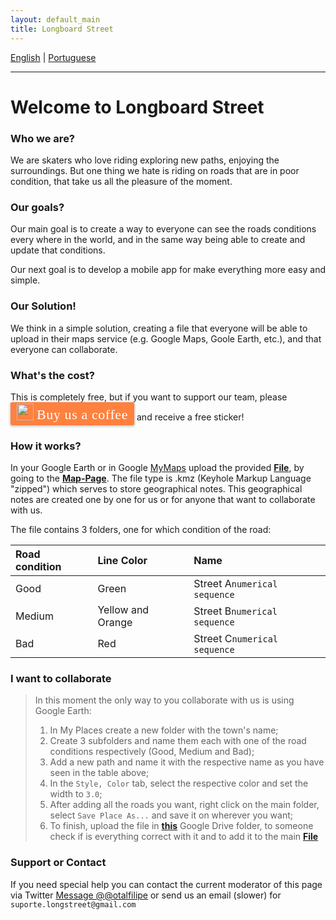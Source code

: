 ```yaml
---
layout: default_main
title: Longboard Street
---
```

[English](./index.html)  |  [Portuguese](./index_pt-Pt.html)
* * *
# Welcome to Longboard Street

### Who we are?

We are skaters who love riding exploring new paths, enjoying the surroundings. But one thing we hate is riding on roads that are in poor condition, that take us all the pleasure of the moment.

### Our goals?

Our main goal is to create a way to everyone can see the roads conditions every where in the world, and in the same way being able to create and update that conditions.

Our next goal is to develop a mobile app for make everything more easy and simple.

### Our Solution!

We think in a simple solution, creating a file that everyone will be able to upload in their maps service (e.g. Google Maps, Goole Earth, etc.), and that everyone can collaborate.

### What's the cost?

This is completely free, but if you want to support our team, please <style>.bmc-button img{width: 27px !important;margin-bottom: 1px !important;box-shadow: none !important;border: none !important;vertical-align: middle !important;}.bmc-button{line-height: 36px !important;height:37px !important;text-decoration: none !important;display:inline-flex !important;color:#ffffff !important;background-color:#FF813F !important;border-radius: 3px !important;border: 1px solid transparent !important;padding: 1px 9px !important;font-size: 22px !important;letter-spacing:0.6px !important;box-shadow: 0px 1px 2px rgba(190, 190, 190, 0.5) !important;-webkit-box-shadow: 0px 1px 2px 2px rgba(190, 190, 190, 0.5) !important;margin: 0 auto !important;font-family:'Cookie', cursive !important;-webkit-box-sizing: border-box !important;box-sizing: border-box !important;-o-transition: 0.3s all linear !important;-webkit-transition: 0.3s all linear !important;-moz-transition: 0.3s all linear !important;-ms-transition: 0.3s all linear !important;transition: 0.3s all linear !important;}.bmc-button:hover, .bmc-button:active, .bmc-button:focus {-webkit-box-shadow: 0px 1px 2px 2px rgba(190, 190, 190, 0.5) !important;text-decoration: none !important;box-shadow: 0px 1px 2px 2px rgba(190, 190, 190, 0.5) !important;opacity: 0.85 !important;color:#ffffff !important;}</style><link href="https://fonts.googleapis.com/css?family=Cookie" rel="stylesheet"><a class="bmc-button" target="_blank" href="https://www.buymeacoffee.com/longstreet"><img src="https://bmc-cdn.nyc3.digitaloceanspaces.com/BMC-button-images/BMC-btn-logo.svg" alt="Buy us a coffee"><span style="margin-left:5px">Buy us a coffee</span></a> and receive a free sticker!

### How it works?

In your Google Earth or in Google [MyMaps](https://www.google.com/mymaps/) upload the provided **[File](./map-page.html)**, by going to the **[Map-Page](./map-page.html)**.
The file type is .kmz (Keyhole Markup Language "zipped")
which serves to store geographical notes. This geographical notes are created one by one for us or for anyone that want to collaborate with us.

The file contains 3 folders, one for which condition of the road:

| Road condition |    Line Color    |Name                      |
|:---------------|:-----------------|:-------------------------|
|      Good      |       Green      |Street A`numerical sequence`|
|     Medium     | Yellow and Orange|Street B`numerical sequence`|
|      Bad       |        Red       |Street C`numerical sequence`|

### I want to collaborate

> In this moment the only way to you collaborate with us is using Google Earth:
> 1. In My Places create a new folder with the town's name;
> 2. Create 3 subfolders and name them each with one of the road conditions respectively (Good, Medium and Bad);
> 3. Add a new path and name it with the respective name as you have seen in the table above;
> 4. In the `Style, Color` tab, select the respective color and set the width to `3.0`;
> 5. After adding all the roads you want, right click on the main folder, select `Save Place As...` and save it on wherever you want;
> 6. To finish, upload the file in **[this](https://drive.google.com/drive/folders/1cl5e8y1r_LbsmGRDXbHvVvyDuzq1QqYB?usp=sharing)** Google Drive folder, to someone check if is everything correct with it and to add it to the main **[File](./map-page.html)**

### Support or Contact

If you need special help you can contact the current moderator of this page via Twitter <a href="https://twitter.com/messages/compose?recipient_id=4897576721&ref_src=twsrc%5Etfw" class="twitter-dm-button" data-size="large" data-screen-name="@otalfilipe" data-show-count="false">Message @@otalfilipe</a><script async src="https://platform.twitter.com/widgets.js" charset="utf-8"></script>
or send us an email (slower) for ```suporte.longstreet@gmail.com```
